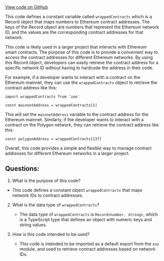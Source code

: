 [View code on GitHub](zoo-labs/zoo/blob/master/app/utils/wrappedContracts.ts)

This code defines a constant variable called `wrappedContracts` which is a Record object that maps numbers to Ethereum contract addresses. The keys of the Record object are numbers that represent the Ethereum network ID, and the values are the corresponding contract addresses for that network. 

This code is likely used in a larger project that interacts with Ethereum smart contracts. The purpose of this code is to provide a convenient way to access the contract addresses for different Ethereum networks. By using this Record object, developers can easily retrieve the contract address for a specific network ID without having to hardcode the address in their code. 

For example, if a developer wants to interact with a contract on the Ethereum mainnet, they can use the `wrappedContracts` object to retrieve the contract address like this:

```
import wrappedContracts from 'zoo'

const mainnetAddress = wrappedContracts[1]
```

This will set the `mainnetAddress` variable to the contract address for the Ethereum mainnet. Similarly, if the developer wants to interact with a contract on the Polygon network, they can retrieve the contract address like this:

```
const polygonAddress = wrappedContracts[137]
```

Overall, this code provides a simple and flexible way to manage contract addresses for different Ethereum networks in a larger project.
## Questions: 
 1. What is the purpose of this code?
   - This code defines a constant object `wrappedContracts` that maps network IDs to contract addresses.

2. What is the data type of `wrappedContracts`?
   - The data type of `wrappedContracts` is `Record<number, string>`, which is a TypeScript type that defines an object with numeric keys and string values.

3. How is this code intended to be used?
   - This code is intended to be imported as a default export from the `zoo` module, and used to retrieve contract addresses based on network IDs.